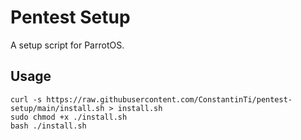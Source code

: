 # Pentest Setup
A setup script for ParrotOS.

## Usage
```shell
curl -s https://raw.githubusercontent.com/ConstantinTi/pentest-setup/main/install.sh > install.sh
sudo chmod +x ./install.sh
bash ./install.sh
```
